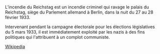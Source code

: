 L’incendie du Reichstag est un incendie criminel qui ravage le palais du Reichstag, siège du Parlement allemand à Berlin, dans la nuit du 27 au 28 février 1933.

Intervenant pendant la campagne électorale pour les élections législatives du 5 mars 1933, il est immédiatement exploité par les nazis à des fins politiques qui l'attribuent à un complot communiste. 

[Wikipedia](https://fr.wikipedia.org/wiki/Incendie_du_Reichstag)